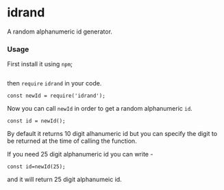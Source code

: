 # idrand

A random alphanumeric id generator.

### Usage
 First install it using `npm`;
 ```

 ```
 then `require` `idrand` in your code.
```
const newId = require('idrand');
```
Now you can call `newId` in order to get a random alphanumeric `id`.

```
const id = newId();
```
By default it returns 10 digit alhanumeric id but you can specify the digit to be returned at the time of calling the function.

If you need 25 digit alphanumeric id you can write -
```
const id=newId(25);
```
and it will return 25 digit alphanumeic id.